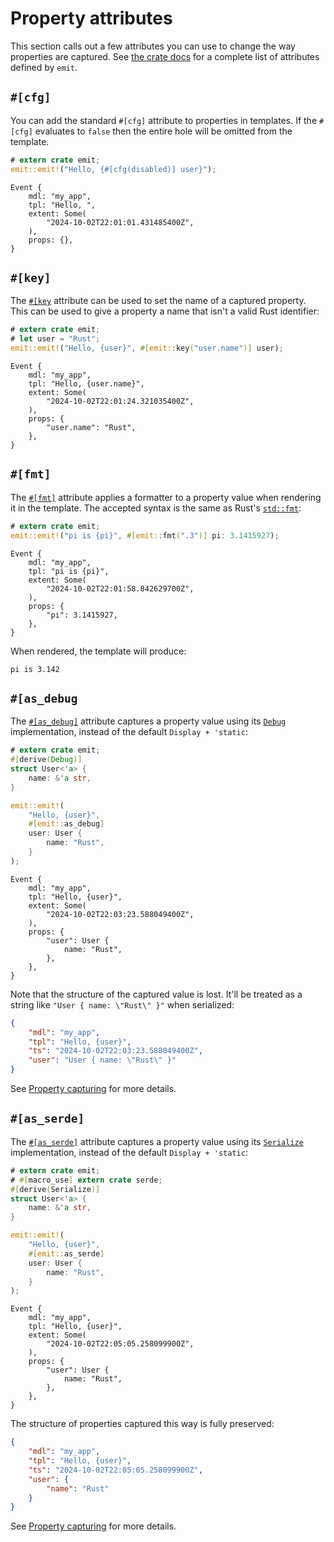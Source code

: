 # Property attributes

This section calls out a few attributes you can use to change the way properties are captured. See [the crate docs](https://docs.rs/emit/0.11.0-alpha.20/emit/index.html#attributes) for a complete list of attributes defined by `emit`.

## `#[cfg]`

You can add the standard `#[cfg]` attribute to properties in templates. If the `#[cfg]` evaluates to `false` then the entire hole will be omitted from the template.

```rust
# extern crate emit;
emit::emit!("Hello, {#[cfg(disabled)] user}");
```

```text
Event {
    mdl: "my_app",
    tpl: "Hello, ",
    extent: Some(
        "2024-10-02T22:01:01.431485400Z",
    ),
    props: {},
}
```

## `#[key]`

The [`#[key`](https://docs.rs/emit/0.11.0-alpha.20/emit/attr.key.html) attribute can be used to set the name of a captured property. This can be used to give a property a name that isn't a valid Rust identifier:

```rust
# extern crate emit;
# let user = "Rust";
emit::emit!("Hello, {user}", #[emit::key("user.name")] user);
```

```text
Event {
    mdl: "my_app",
    tpl: "Hello, {user.name}",
    extent: Some(
        "2024-10-02T22:01:24.321035400Z",
    ),
    props: {
        "user.name": "Rust",
    },
}
```

## `#[fmt]`

The [`#[fmt]`](https://docs.rs/emit/0.11.0-alpha.20/emit/attr.fmt.html) attribute applies a formatter to a property value when rendering it in the template. The accepted syntax is the same as Rust's [`std::fmt`](https://doc.rust-lang.org/std/fmt/index.html):

```rust
# extern crate emit;
emit::emit!("pi is {pi}", #[emit::fmt(".3")] pi: 3.1415927);
```

```text
Event {
    mdl: "my_app",
    tpl: "pi is {pi}",
    extent: Some(
        "2024-10-02T22:01:58.842629700Z",
    ),
    props: {
        "pi": 3.1415927,
    },
}
```

When rendered, the template will produce:

```text
pi is 3.142
```

## `#[as_debug`

The [`#[as_debug]`](https://docs.rs/emit/0.11.0-alpha.20/emit/attr.as_debug.html) attribute captures a property value using its [`Debug`](https://doc.rust-lang.org/std/fmt/trait.Debug.html) implementation, instead of the default `Display + 'static`:

```rust
# extern crate emit;
#[derive(Debug)]
struct User<'a> {
    name: &'a str,
}

emit::emit!(
    "Hello, {user}",
    #[emit::as_debug]
    user: User {
        name: "Rust",
    }
);
```

```text
Event {
    mdl: "my_app",
    tpl: "Hello, {user}",
    extent: Some(
        "2024-10-02T22:03:23.588049400Z",
    ),
    props: {
        "user": User {
            name: "Rust",
        },
    },
}
```

Note that the structure of the captured value is lost. It'll be treated as a string like `"User { name: \"Rust\" }"` when serialized:

```json
{
    "mdl": "my_app",
    "tpl": "Hello, {user}",
    "ts": "2024-10-02T22:03:23.588049400Z",
    "user": "User { name: \"Rust\" }"
}
```

See [Property capturing](./property-capturing.md) for more details.

## `#[as_serde]`

The [`#[as_serde]`](https://docs.rs/emit/0.11.0-alpha.20/emit/attr.as_serde.html) attribute captures a property value using its [`Serialize`](https://docs.rs/serde/latest/serde/trait.Serialize.html) implementation, instead of the default `Display + 'static`:

```rust
# extern crate emit;
# #[macro_use] extern crate serde;
#[derive(Serialize)]
struct User<'a> {
    name: &'a str,
}

emit::emit!(
    "Hello, {user}",
    #[emit::as_serde]
    user: User {
        name: "Rust",
    }
);
```

```text
Event {
    mdl: "my_app",
    tpl: "Hello, {user}",
    extent: Some(
        "2024-10-02T22:05:05.258099900Z",
    ),
    props: {
        "user": User {
            name: "Rust",
        },
    },
}
```

The structure of properties captured this way is fully preserved:

```json
{
    "mdl": "my_app",
    "tpl": "Hello, {user}",
    "ts": "2024-10-02T22:05:05.258099900Z",
    "user": {
        "name": "Rust"
    }
}
```

See [Property capturing](./property-capturing.md) for more details.
